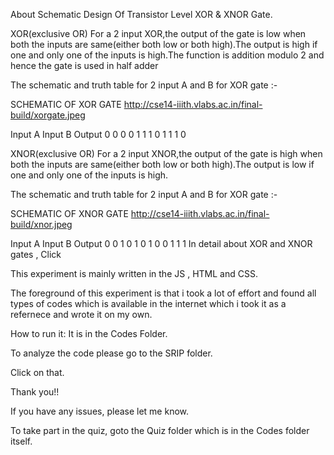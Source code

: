 About Schematic Design Of Transistor Level XOR & XNOR Gate.


XOR(exclusive OR)
For a 2 input XOR,the output of the gate is low when both the inputs are same(either both low or both high).The output is high if one and only one of the inputs is high.The function is addition modulo 2 and hence the gate is used in half adder

The schematic and truth table for 2 input A and B for XOR gate :-

SCHEMATIC OF XOR GATE
http://cse14-iiith.vlabs.ac.in/final-build/xorgate.jpeg
           
Input A	Input B	Output
0	     0        0
0	     1 	      1
1	     0	      1
1	     1	      0


XNOR(exclusive OR)
For a 2 input XNOR,the output of the gate is high when both the inputs are same(either both low or both high).The output is low if one and only one of the inputs is high.

The schematic and truth table for 2 input A and B for XOR gate :-

SCHEMATIC OF XNOR GATE
http://cse14-iiith.vlabs.ac.in/final-build/xnor.jpeg

Input A	Input B	Output
0	     0        1
0	     1 	      0
1	     0	      0
1	     1	      1
In detail about XOR and XNOR gates , Click

This experiment is mainly written in the JS , HTML and CSS.

The foreground of this experiment is that i took a lot of effort and found all types of codes which is available in the internet which i took it as a refernece and wrote it on my own.

How to run it:
It is in the Codes Folder.

To analyze the code please go to the SRIP folder.

Click on that.

Thank you!!

If you have any issues, please let me know.

To take part in the quiz, goto the Quiz folder which is in the Codes folder itself.